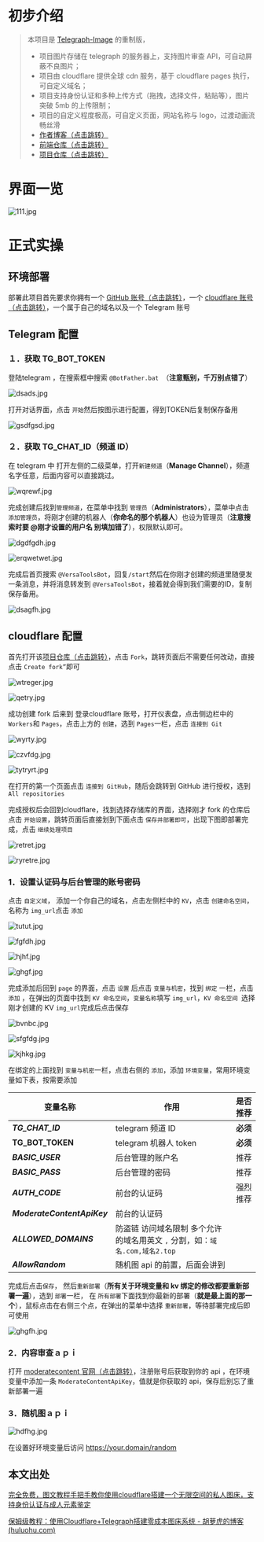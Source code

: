 # 初步介绍
> 本项目是 [Telegraph-Image](https://github.com/cf-pages/Telegraph-Image) 的重制版，
>
>  - 项目图片存储在 telegraph 的服务器上，支持图片审查 API，可自动屏蔽不良图片；
> - 项目由 cloudflare 提供全球 cdn 服务，基于 cloudflare pages 执行，可自定义域名；
> - 项目支持身份认证和多种上传方式（拖拽，选择文件，粘贴等），图片突破 5mb 的上传限制；
> - 项目的自定义程度极高，可自定义页面，网站名称与 logo，过渡动画流畅丝滑 
> - [作者博客（点击跳转）](https://sanyue.site/)   
> - [前端仓库（点击跳转）](https://github.com/MarSeventh/Sanyue-ImgHub)
> - [项目仓库（点击跳转）](https://sanyue.site/)

# 界面一览
![111.jpg](https://cloudflare-imgbed-9xb.pages.dev/file/1731411605668_111.jpg)

# 正式实操

## 环境部署

部署此项目首先要求你拥有一个 [GitHub 账号（点击跳转）](https://github.com/)，一个 [cloudflare 账号（点击跳转）](https://www.cloudflare.com/)，一个属于自己的域名以及一个 Telegram 账号

## Telegram 配置
### １．获取 TG_BOT_TOKEN

登陆telegram ，在搜索框中搜索 `@BotFather.bat `（**注意甄别，千万别点错了**）

![dsads.jpg](https://cloudflare-imgbed-9xb.pages.dev/file/1731412120575_dsads.jpg)



打开对话界面，点击 `开始`然后按图示进行配置，得到TOKEN后复制保存备用

![gsdfgsd.jpg](https://cloudflare-imgbed-9xb.pages.dev/file/1731412230292_gsdfgsd.jpg)

### ２．获取 TG_CHAT_ID（频道 ID）

在 telegram 中 打开左侧的二级菜单，打开`新建频道`（**Manage Channel**），频道名字任意，后面内容可以直接跳过。  

![wqrewf.jpg](https://cloudflare-imgbed-9xb.pages.dev/file/1731415243207_wqrewf.jpg)

完成创建后找到`管理频道`，在菜单中找到 `管理员`（**Administrators**），菜单中点击 `添加管理员`，将刚才创建的机器人（**你命名的那个机器人**）也设为管理员（**注意搜索时要 @刚才设置的用户名 别填加错了**），权限默认即可。  

<img src="https://cloudflare-imgbed-9xb.pages.dev/file/1731415292316_dgdfgdh.jpg" alt="dgdfgdh.jpg"  />

![erqwetwet.jpg](https://cloudflare-imgbed-9xb.pages.dev/file/1731415328251_erqwetwet.jpg)

完成后首页搜索 `@VersaToolsBot`，回复` /start `然后在你刚才创建的频道里随便发一条消息，并将消息转发到 `@VersaToolsBot`，接着就会得到我们需要的ID，复制保存备用。

![dsagfh.jpg](https://cloudflare-imgbed-9xb.pages.dev/file/1731415511836_dsagfh.jpg)

## cloudflare 配置

首先打开该[项目仓库（点击跳转）](https://github.com/MarSeventh/CloudFlare-ImgBed)，点击 `Fork`，跳转页面后不需要任何改动，直接点击 `Create fork”`即可

![wtreger.jpg](https://cloudflare-imgbed-9xb.pages.dev/file/1731415155858_wtreger.jpg)

![qetry.jpg](https://cloudflare-imgbed-9xb.pages.dev/file/1731415129812_qetry.jpg)

成功创建 fork 后来到 登录cloudflare 账号，打开仪表盘，点击侧边栏中的 `Workers`和 `Pages`，点击上方的 `创建`，选到 `Pages`一栏，点击 `连接到 Git`

![wyrty.jpg](https://cloudflare-imgbed-9xb.pages.dev/file/1731415087443_wyrty.jpg)

![czvfdg.jpg](https://cloudflare-imgbed-9xb.pages.dev/file/1731415027560_czvfdg.jpg)

![tytryrt.jpg](https://cloudflare-imgbed-9xb.pages.dev/file/1731414983642_tytryrt.jpg)


在打开的第一个页面点击 `连接到 GitHub`，随后会跳转到 GitHub 进行授权，选到 `All repositories`

完成授权后会回到cloudflare，找到选择存储库的界面，选择刚才 fork 的仓库后点击 `开始设置`，跳转页面后直接划到下面点击 `保存并部署即可`，出现下图即部署完成，点击 `继续处理项目`

![retret.jpg](https://cloudflare-imgbed-9xb.pages.dev/file/1731414943151_retret.jpg)

![ryretre.jpg](https://cloudflare-imgbed-9xb.pages.dev/file/1731414903794_ryretre.jpg)

### 1．设置认证码与后台管理的账号密码

点击 `自定义域`， 添加一个你自己的域名，点击左侧栏中的 `KV`，点击 `创建命名空间`，
名称为 `img_url`点击 `添加`

![tutut.jpg](https://cloudflare-imgbed-9xb.pages.dev/file/1731414870199_tutut.jpg)

![fgfdh.jpg](https://cloudflare-imgbed-9xb.pages.dev/file/1731414826662_fgfdh.jpg)

![hjhf.jpg](https://cloudflare-imgbed-9xb.pages.dev/file/1731414779533_hjhf.jpg)

![ghgf.jpg](https://cloudflare-imgbed-9xb.pages.dev/file/1731414733617_ghgf.jpg)

完成添加后回到 `page` 的界面，点击 `设置` 后点击 `变量与机密`，找到 `绑定` 一栏，点击 `添加` ，在弹出的页面中找到 `KV 命名空间`，`变量名称`填写 `img_url`，`KV 命名空间 `选择刚才创建的 KV `img_url`完成后点击保存

![bvnbc.jpg](https://cloudflare-imgbed-9xb.pages.dev/file/1731414655315_bvnbc.jpg)

![sfgfdg.jpg](https://cloudflare-imgbed-9xb.pages.dev/file/1731414600432_sfgfdg.jpg)

![kjhkg.jpg](https://cloudflare-imgbed-9xb.pages.dev/file/1731414533935_kjhkg.jpg)




在绑定的上面找到 `变量与机密`一栏，点击右侧的 `添加`，添加 `环境变量`，常用环境变量如下表，按需要添加

| 变量名称                     | **作用**                                                     | **是否推荐** |
| ---------------------------- | ------------------------------------------------------------ | :----------: |
| ***TG_CHAT_ID***             | telegram 频道 ID                                             |   **必须**   |
| **TG_BOT_TOKEN**           | telegram 机器人 token                                        |   **必须**   |
| ***BASIC_USER***            | 后台管理的账户名                                             |     推荐     |
| ***BASIC_PASS***             | 后台管理的密码                                               |     推荐     |
| ***AUTH_CODE***              | 前台的认证码                                                 |   强烈推荐   |
| ***ModerateContentApiKey*** | 前台的认证码                                                 |              |
| ***ALLOWED_DOMAINS***       | 防盗链 访问域名限制 多个允许的域名用英文 `,` 分割，如：`域名.com,域名2.top` |              |
| ***AllowRandom***           | 随机图 api 的前置，后面会讲到                                |              |

完成后点击`保存`， 然后`重新部署`（**所有关于环境变量和 kv 绑定的修改都要重新部署一遍**），选到 `部署`一栏， 在 `所有部署`下面找到你最新的部署（**就是最上面的那一个**），鼠标点击在右侧三个点，在弹出的菜单中选择 `重新部署`，等待部署完成后即可使用

![ghgfh.jpg](https://cloudflare-imgbed-9xb.pages.dev/file/1731414454839_ghgfh.jpg)

### 2．内容审查ａｐｉ

打开 [moderatecontent 官网（点击跳转）](https://moderatecontent.com/)，注册账号后获取到你的 api ，在环境变量中添加一条 `ModerateContentApiKey`，值就是你获取的 api，保存后别忘了重新部署一遍
### 3．随机图ａｐｉ

![hdfhg.jpg](https://cloudflare-imgbed-9xb.pages.dev/file/1731414325208_hdfhg.jpg)


在设置好环境变量后访问 https://your.domain/random

## 本文出处

[完全免费，图文教程手把手教你使用cloudflare搭建一个无限空间的私人图床，支持身份认证与成人元素鉴定](https://www.yunsen2025.top/archives/265)

[保姆级教程：使用Cloudflare+Telegraph搭建零成本图床系统 - 胡萝虎的博客 (huluohu.com)](https://www.huluohu.com/posts/456/)

